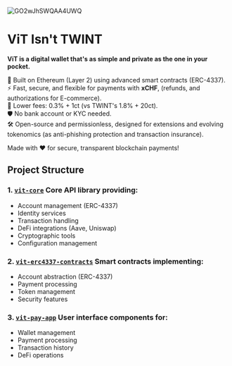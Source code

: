 ![GO2wJhSWQAA4UWQ](https://github.com/user-attachments/assets/7c17a070-3d37-4da3-bbdb-51c0fa485d34)

# ViT Isn't TWINT

**ViT is a digital wallet that's as simple and private as the one in your pocket.**

🔑 Built on Ethereum (Layer 2) using advanced smart contracts (ERC-4337).  <br/>
⚡ Fast, secure, and flexible for payments with **xCHF**, (refunds, and authorizations for E-commerce).  <br/>
💸 Lower fees: 0.3% + 1ct (vs TWINT's 1.8% + 20ct).  <br/>
🛡️ No bank account or KYC needed.  <br/>
🛠️ Open-source and permissionless, designed for extensions and evolving tokenomics (as anti-phishing protection and transaction insurance).<br/>

Made with ❤️ for secure, transparent blockchain payments!

## Project Structure

### 1. [`vit-core`](./packages/vit-core/) Core API library providing:
- Account management (ERC-4337)
- Identity services
- Transaction handling
- DeFi integrations (Aave, Uniswap)
- Cryptographic tools
- Configuration management

### 2. [`vit-erc4337-contracts`](./packages/vit-erc4337-contracts/) Smart contracts implementing:
- Account abstraction (ERC-4337)
- Payment processing
- Token management
- Security features

### 3. [`vit-pay-app`](./packages/vit-pay-app/) User interface components for:
- Wallet management
- Payment processing
- Transaction history
- DeFi operations

